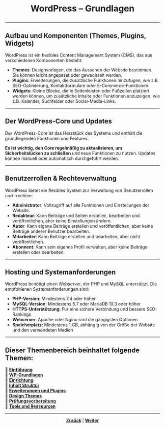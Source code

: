 # <p align="center">WordPress – Grundlagen</p>

---
<!-- Kapitel WordPress – Grundlagen -->

## Aufbau und Komponenten (Themes, Plugins, Widgets)

WordPress ist ein flexibles Content Management System (CMS), das aus verschiedenen Komponenten besteht:

- **Themes**: Designvorlagen, die das Aussehen der Website bestimmen. Sie können leicht angepasst oder gewechselt werden.
- **Plugins**: Erweiterungen, die zusätzliche Funktionen hinzufügen, wie z.B. SEO-Optimierung, Kontaktformulare oder E-Commerce-Funktionen.
- **Widgets**: Kleine Blöcke, die in Seitenleisten oder Fußzeilen platziert werden können, um zusätzliche Inhalte oder Funktionen anzuzeigen, wie z.B. Kalender, Suchfelder oder Social-Media-Links.

---

## Der WordPress-Core und Updates

Der WordPress-Core ist das Herzstück des Systems und enthält die grundlegenden Funktionen und Features.

**Es ist wichtig, den Core regelmäßig zu aktualisieren, um Sicherheitslücken zu schließen** und neue Funktionen zu nutzen. Updates können manuell oder automatisch durchgeführt werden.

---

## Benutzerrollen & Rechteverwaltung

WordPress bietet ein flexibles System zur Verwaltung von Benutzerrollen und -rechten:

- **Administrator**: Vollzugriff auf alle Funktionen und Einstellungen der Website.
- **Redakteur**: Kann Beiträge und Seiten erstellen, bearbeiten und veröffentlichen, aber keine Einstellungen ändern.
- **Autor**: Kann eigene Beiträge erstellen und veröffentlichen, aber keine Beiträge anderer Benutzer bearbeiten.
- **Mitarbeiter**: Kann Beiträge erstellen und bearbeiten, aber nicht veröffentlichen.
- **Abonnent**: Kann sein eigenes Profil verwalten, aber keine Beiträge erstellen oder bearbeiten.

---

## Hosting und Systemanforderungen

WordPress benötigt einen Webserver, der PHP und MySQL unterstützt. Die empfohlenen Systemanforderungen sind:

- **PHP-Version**: Mindestens 7.4 oder höher
- **MySQL-Version**: Mindestens 5.7 oder MariaDB 10.3 oder höher
- **HTTPS-Unterstützung**: Für eine sichere Verbindung und bessere SEO-Rankings
- **Webserver**: Apache oder Nginx sind die gängigsten Optionen
- **Speicherplatz**: Mindestens 1 GB, abhängig von der Größe der Website und den verwendeten Medien

---

**Dieser Themenbereich beinhaltet folgende Themen:**
---

🔹 [**Einführung**](/docs/06-entwicklung/08-cms/01-einfuehrung/README.md)<br>
🔹 [**WP-Grundlagen**](/docs/06-entwicklung/08-cms/02-wp_grundlagen/README.md) <br>
🔹 [**Einrichtung**](/docs/06-entwicklung/08-cms/03-einrichtung/README.md) <br>
🔹 [**Inhalt Struktur**](/docs/06-entwicklung/08-cms/04-inhalt_struktur/README.md) <br>
🔹 [**Erweiterungen und Plugins**](/docs/06-entwicklung/08-cms/05-erweiterung_plugins/README.md) <br>
🔹 [**Design Themes**](/docs/06-entwicklung/08-cms/06-design_themes/README.md) <br>
🔹 [**Prüfungsvorbereitung**](/docs/06-entwicklung/08-cms/07-pruefungsvorbereitung/README.md) <br>
🔹 [**Tools und Ressourcen**](/docs/06-entwicklung/08-cms/08-tools_ressourcen/README.md) <br>

---


<p align="center">
<a href="/docs/06-entwicklung/08-cms/01-einfuehrung/README.md"><strong>Zurück</strong></a> | 
<a href="/docs/06-entwicklung/08-cms/03-einrichtung/README.md"><strong>Weiter</strong></a>
</p>
